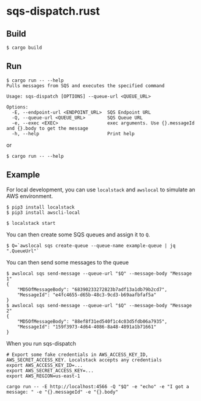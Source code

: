 # sqs-dispatch.rust

## Build

```
$ cargo build
```

## Run

```
$ cargo run -- --help
Pulls messages from SQS and executes the specified command

Usage: sqs-dispatch [OPTIONS] --queue-url <QUEUE_URL>

Options:
  -E, --endpoint-url <ENDPOINT_URL>  SQS Endpoint URL
  -Q, --queue-url <QUEUE_URL>        SQS Queue URL
  -e, --exec <EXEC>                  exec arguments. Use {}.messageId and {}.body to get the message
  -h, --help                         Print help
```

or

```
$ cargo run -- --help
```

## Example

For local development, you can use `localstack` and `awslocal` to simulate an AWS environment.

```
$ pip3 install localstack
$ pip3 install awscli-local
```

```
$ localstack start
```

You can then create some SQS queues and assign it to `Q`.
```
$ Q=`awslocal sqs create-queue --queue-name example-queue | jq ".QueueUrl"`
```

You can then send some messages to the queue
```
$ awslocal sqs send-message --queue-url "$Q" --message-body "Message 1"
{
    "MD5OfMessageBody": "68390233272823b7adf13a1db79b2cd7",
    "MessageId": "e4fc4655-d65b-48c3-9cd3-b69aafbfaf5a"
}
$ awslocal sqs send-message --queue-url "$Q" --message-body "Message 2"
{
    "MD5OfMessageBody": "88ef8f31ed540f1c4c03d5fdb06a7935",
    "MessageId": "159f3973-4d64-4086-8a48-4891a1b71661"
}
```

When you run sqs-dispatch
```
# Export some fake credentials in AWS_ACCESS_KEY_ID, AWS_SECRET_ACCESS_KEY. Localstack accepts any credentials
export AWS_ACCESS_KEY_ID=...
export AWS_SECRET_ACCESS_KEY=...
export AWS_REGION=us-east-1

cargo run -- -E http://localhost:4566 -Q "$Q" -e "echo" -e "I got a message: " -e "{}.messageId" -e "{}.body"
```

